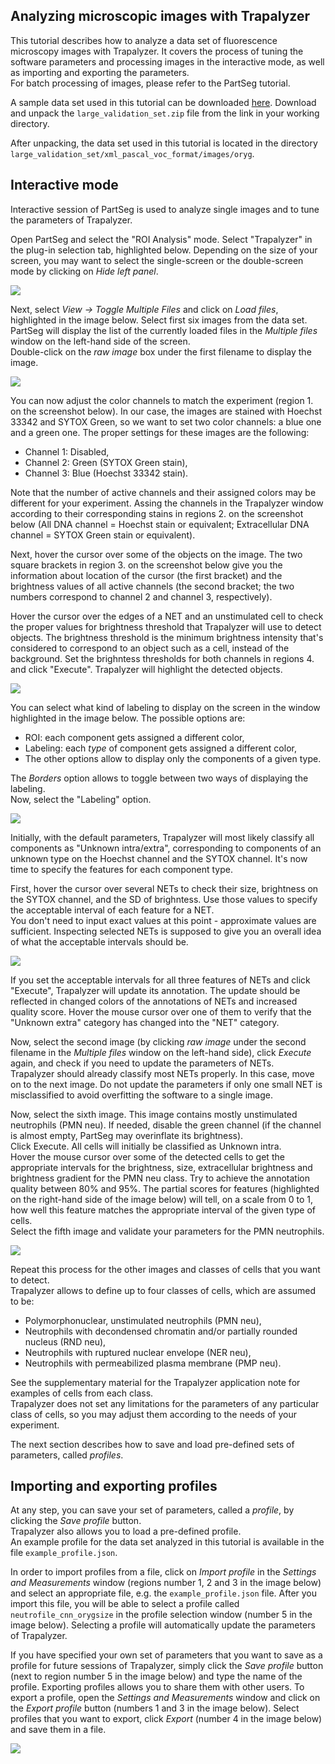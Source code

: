 ## Analyzing microscopic images with Trapalyzer
This tutorial describes how to analyze a data set of fluorescence microscopy images with Trapalyzer. It covers the process of tuning the software parameters and processing images in the interactive mode, as well as importing and exporting the parameters.  
For batch processing of images, please refer to the PartSeg tutorial.   

A sample data set used in this tutorial can be downloaded [here](https://github.com/krzysztoffiok/CNN-based-image-analysis-for-detection-and-quantification-of-neutrophil-extracellular-traps/tree/master/images). Download and unpack the `large_validation_set.zip` file from the link in your working directory.  

After unpacking, the data set used in this tutorial is located in the directory `large_validation_set/xml_pascal_voc_format/images/oryg`. 

## Interactive mode
Interactive session of PartSeg is used to analyze single images and to tune the parameters of Trapalyzer.  

Open PartSeg and select the "ROI Analysis" mode. Select "Trapalyzer" in the plug-in selection tab, highlighted below. Depending on the size of your screen, you may want to select the single-screen or the double-screen mode by clicking on *Hide left panel*. 

![](Figs/1.png)


Next, select *View -> Toggle Multiple Files* and click on *Load files*, highlighted in the image below. Select first six images from the data set. PartSeg will display the list of the currently loaded files in the *Multiple files* window on the left-hand side of the screen.  
Double-click on the *raw image* box under the first filename to display the image. 

![](Figs/2.png)

You can now adjust the color channels to match the experiment (region 1. on the screenshot below). In our case, the images are stained with Hoechst 33342 and SYTOX Green, so we want to set two color channels: a blue one and a green one. The proper settings for these images are the following:  

  - Channel 1: Disabled,
  - Channel 2: Green (SYTOX Green stain),
  - Channel 3: Blue (Hoechst 33342 stain).  
  
Note that the number of active channels and their assigned colors may be different for your experiment. Assing the channels in the Trapalyzer window according to their corresponding stains in regions 2. on the screenshot below (All DNA channel = Hoechst stain or equivalent; Extracellular DNA channel = SYTOX Green stain or equivalent).

Next, hover the cursor over some of the objects on the image. The two square brackets in region 3. on the screenshot below give you the information about location of the cursor (the first bracket) and the brightness values of all active channels (the second bracket; the two numbers correspond to channel 2 and channel 3, respectively).  

Hover the cursor over the edges of a NET and an unstimulated cell to check the proper values for brightness threshold that Trapalyzer will use to detect objects. The brightness threshold is the minimum brightness intensity that's considered to correspond to an object such as a cell, instead of the background. Set the brighntess thresholds for both channels in regions 4. and click "Execute". Trapalyzer will highlight the detected objects. 

![](Figs/3.png)



You can select what kind of labeling to display on the screen in the window highlighted in the image below. The possible options are:

  - ROI: each component gets assigned a different color,
  - Labeling: each *type* of component gets assigned a different color,
  - The other options allow to display only the components of a given type. 
  
The *Borders* option allows to toggle between two ways of displaying the labeling.  
Now, select the "Labeling" option. 

![](Figs/4.png)

Initially, with the default parameters, Trapalyzer will most likely classify all components as "Unknown intra/extra", corresponding to components of an unknown type on the Hoechst channel and the SYTOX channel. It's now time to specify the features for each component type.  

First, hover the cursor over several NETs to check their size, brightness on the SYTOX channel, and the SD of brighntess. Use those values to specify the acceptable interval of each feature for a NET.  
You don't need to input exact values at this point - approximate values are sufficient. Inspecting selected NETs is supposed to give you an overall idea of what the acceptable intervals should be.

![](Figs/5.png)

If you set the acceptable intervals for all three features of NETs and click "Execute", Trapalyzer will update its annotation. The update should be reflected in changed colors of the annotations of NETs and increased quality score. Hover the mouse cursor over one of them to verify that the "Unknown extra" category has changed into the "NET" category.  

Now, select the second image (by clicking *raw image* under the second filename in the *Multiple files* window on the left-hand side), click *Execute* again, and check if you need to update the parameters of NETs.  
Trapalyzer should already classify most NETs properly. In this case, move on to the next image. Do not update the parameters if only one small NET is misclassified to avoid overfitting the software to a single image.  

Now, select the sixth image. This image contains mostly unstimulated neutrophils (PMN neu). If needed, disable the green channel (if the channel is almost empty, PartSeg may overinflate its brightness).  
Click Execute. All cells will initially be classified as Unknown intra.  
Hover the mouse cursor over some of the detected cells to get the appropriate intervals for the brightness, size, extracellular brightness and brightness gradient for the PMN neu class. 
Try to achieve the annotation quality between 80% and 95%. The partial scores for features (highlighted on the right-hand side of the image below) will tell, on a scale from 0 to 1, how well this feature matches the appropriate interval of the given type of cells.  
Select the fifth image and validate your parameters for the PMN neutrophils.  

![](Figs/fig6.png)

Repeat this process for the other images and classes of cells that you want to detect.  
Trapalyzer allows to define up to four classes of cells, which are assumed to be:

- Polymorphonuclear, unstimulated neutrophils (PMN neu),
- Neutrophils with decondensed chromatin and/or partially rounded nucleus (RND neu),
- Neutrophils with ruptured nuclear envelope (NER neu),
- Neutrophils with permeabilized plasma membrane (PMP neu).

See the supplementary material for the Trapalyzer application note for examples of cells from each class.  
Trapalyzer does not set any limitations for the parameters of any particular class of cells, so you may adjust them according to the needs of your experiment.  

The next section describes how to save and load pre-defined sets of parameters, called *profiles*.  

## Importing and exporting profiles

At any step, you can save your set of parameters, called a *profile*, by clicking the *Save profile* button.  
Trapalyzer also allows you to load a pre-defined profile.  
An example profile for the data set analyzed in this tutorial is available in the file `example_profile.json`.  

In order to import profiles from a file, click on *Import profile* in the *Settings and Measurements* window (regions number 1, 2 and 3 in the image below) and select an appropriate file, e.g. the `example_profile.json` file. After you import this file, you will be able to select a profile called `neutrofile_cnn_orygsize` in the profile selection window (number 5 in the image below). 
Selecting a profile will automatically update the parameters of Trapalyzer.  

If you have specified your own set of parameters that you want to save as a profile for future sessions of Trapalyzer, simply click the *Save profile* button (next to region number 5 in the image below) and type the name of the profile. Exporting profiles allows you to share them with other users. To export a profile, open the *Settings and Measurements* window and click on the *Export profile* button (numbers 1 and 3 in the image below). Select profiles that you want to export, click *Export* (number 4 in the image below) and save them in a file.    

![](Figs/fig7.png)

